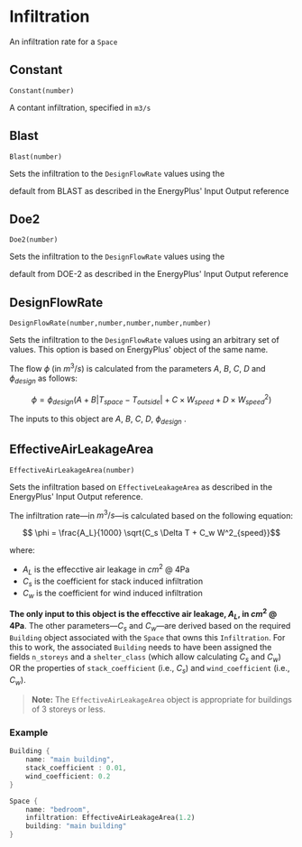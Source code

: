 # Infiltration

  An infiltration rate for a `Space`


## Constant

```
Constant(number)
```

  A contant infiltration, specified in `m3/s`


## Blast

```
Blast(number)
```

  Sets the infiltration to the `DesignFlowRate` values using the 

 default from BLAST as described in the EnergyPlus\' Input Output reference


## Doe2

```
Doe2(number)
```

  Sets the infiltration to the `DesignFlowRate` values using the 

 default from DOE-2 as described in the EnergyPlus\' Input Output reference


## DesignFlowRate

```
DesignFlowRate(number,number,number,number,number)
```

  Sets the infiltration to the `DesignFlowRate` values using an 
  arbitrary set of values. This option is based on EnergyPlus\'
  object of the same name.
  
  

 The flow $\phi$ (in $m^3/s$) is calculated from the parameters $A$, $B$, $C$, $D$ and 
  $\phi_{design}$ as follows:
  

 $$ \phi = \phi_{design} (A + B|T_{space} - T_{outside}| + C\times W_{speed} + D\times W^2_{speed})$$
  
  The inputs to this object are $A$, $B$, $C$, $D$, $\phi_{design}$ .


## EffectiveAirLeakageArea

```
EffectiveAirLeakageArea(number)
```

  Sets the infiltration based on `EffectiveLeakageArea` as 
  described in the EnergyPlus\' Input Output reference.
      
  The infiltration rate—in $m^3/s$—is calculated based on the 
  following equation: 
  
  $$ \phi = \frac{A_L}{1000} \sqrt{C_s \Delta T + C_w W^2_{speed}}$$
  
  where:
  * $A_L$ is the effecctive air leakage in $cm^2$ @ 4Pa
  * $C_s$ is the coefficient for stack induced infiltration
  * $C_w$ is the coefficient for wind induced infiltration
  

 **The only input to this object is the effecctive air leakage, $A_L$, in $cm^2$ @ 4Pa**. 
  The other parameters—$C_s$ and $C_w$—are derived based 
  on the required `Building` object associated with the `Space` that owns 
  this `Infiltration`. For this to work, the associated `Building` needs
  to have been assigned the fields `n_storeys` and a `shelter_class`
  (which allow calculating $C_s$ and $C_w$) OR the properties of 
  `stack_coefficient` (i.e., $C_s$) and `wind_coefficient` (i.e., $C_w$).
 

 > **Note:** The `EffectiveAirLeakageArea` object is appropriate for buildings
  > of 3 storeys or less.
  
  ### Example 
  
  ```rs
  Building {
      name: "main building",
      stack_coefficient : 0.01,
      wind_coefficient: 0.2
  }
  
  Space {
      name: "bedroom",
      infiltration: EffectiveAirLeakageArea(1.2)
      building: "main building"
  }
  ```


